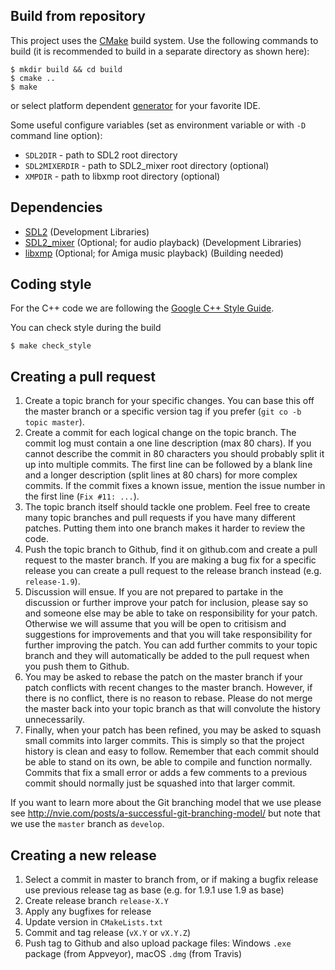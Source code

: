 
Build from repository
----------------------------

This project uses the [CMake](https://cmake.org) build system.
Use the following commands to build (it is recommended to build in a separate directory as shown here):

``` shell
$ mkdir build && cd build
$ cmake ..
$ make
```
or select platform dependent [generator](https://cmake.org/cmake/help/v3.0/manual/cmake-generators.7.html) for your favorite IDE.

Some useful configure variables (set as environment variable or with `-D` command line option):

* `SDL2DIR` - path to SDL2 root directory
* `SDL2MIXERDIR` - path to SDL2_mixer root directory (optional)
* `XMPDIR` - path to libxmp root directory (optional)

Dependencies
------------

* [SDL2](https://www.libsdl.org/download-2.0.php) (Development Libraries)
* [SDL2_mixer](https://www.libsdl.org/projects/SDL_mixer/) (Optional; for audio playback) (Development Libraries)
* [libxmp](http://xmp.sourceforge.net/) (Optional; for Amiga music playback) (Building needed)

Coding style
------------

For the C++ code we are following the [Google C++ Style Guide](https://google-styleguide.googlecode.com/svn/trunk/cppguide.html).

You can check style during the build

``` shell
$ make check_style
```


Creating a pull request
-----------------------

1. Create a topic branch for your specific changes. You can base this off the
   master branch or a specific version tag if you prefer (`git co -b topic master`).
2. Create a commit for each logical change on the topic branch. The commit log
   must contain a one line description (max 80 chars). If you cannot describe
   the commit in 80 characters you should probably split it up into multiple
   commits. The first line can be followed by a blank line and a longer
   description (split lines at 80 chars) for more complex commits. If the commit
   fixes a known issue, mention the issue number in the first line (`Fix #11:
   ...`).
3. The topic branch itself should tackle one problem. Feel free to create many
   topic branches and pull requests if you have many different patches. Putting
   them into one branch makes it harder to review the code.
4. Push the topic branch to Github, find it on github.com and create a pull
   request to the master branch. If you are making a bug fix for a specific
   release you can create a pull request to the release branch instead
   (e.g. `release-1.9`).
5. Discussion will ensue. If you are not prepared to partake in the discussion
   or further improve your patch for inclusion, please say so and someone else
   may be able to take on responsibility for your patch. Otherwise we will
   assume that you will be open to critisism and suggestions for improvements
   and that you will take responsibility for further improving the patch. You
   can add further commits to your topic branch and they will automatically be
   added to the pull request when you push them to Github.
6. You may be asked to rebase the patch on the master branch if your patch
   conflicts with recent changes to the master branch. However, if there is no
   conflict, there is no reason to rebase. Please do not merge the master back
   into your topic branch as that will convolute the history unnecessarily.
7. Finally, when your patch has been refined, you may be asked to squash small
   commits into larger commits. This is simply so that the project history is
   clean and easy to follow. Remember that each commit should be able to stand
   on its own, be able to compile and function normally. Commits that fix a
   small error or adds a few comments to a previous commit should normally just
   be squashed into that larger commit.

If you want to learn more about the Git branching model that we use please see
<http://nvie.com/posts/a-successful-git-branching-model/> but note that we use
the `master` branch as `develop`.


Creating a new release
----------------------

1. Select a commit in master to branch from, or if making a bugfix release
   use previous release tag as base (e.g. for 1.9.1 use 1.9 as base)
2. Create release branch `release-X.Y`
3. Apply any bugfixes for release
4. Update version in `CMakeLists.txt`
5. Commit and tag release (`vX.Y` or `vX.Y.Z`)
6. Push tag to Github and also upload package files: Windows `.exe` package (from Appveyor), macOS `.dmg` (from Travis)
